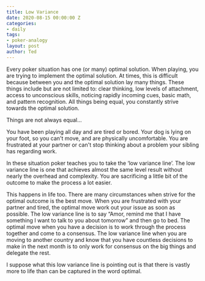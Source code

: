 ```yaml
---
title: Low Variance
date: 2020-08-15 00:00:00 Z
categories:
- daily
tags:
- poker-analogy
layout: post
author: Ted
---
```


Every poker situation has one (or many) optimal solution. When playing, you are trying to implement the optimal solution. At times, this is difficult because between you and the optimal solution lay many things. These things include but are not limited to: clear thinking, low levels of attachment, access to unconscious skills, noticing rapidly incoming cues, basic math, and pattern recognition. All things being equal, you constantly strive towards the optimal solution.

Things are not always equal...

You have been playing all day and are tired or bored. Your dog is lying on your foot, so you can't move, and are physically uncomfortable. You are frustrated at your partner or can't stop thinking about a problem your sibling has regarding work.

In these situation poker teaches you to take the ‘low variance line’. The low variance line is one that achieves almost the same level result without nearly the overhead and complexity. You are sacrificing a little bit of the outcome to make the process a lot easier.

This happens in life too. There are many circumstances when strive for the optimal outcome is the best move. When you are frustrated with your partner and tired, the optimal move work out your issue as soon as possible. The low variance line is to say “Amor, remind me that I have something I want to talk to you about tomorrow” and then go to bed. The optimal move when you have a decision is to work through the process together and come to a consensus. The low variance line when you are moving to another country and know that you have countless decisions to make in the next month is to only work for consensus on the big things and delegate the rest.

I suppose what this low variance line is pointing out is that there is vastly more to life than can be captured in the word optimal.
